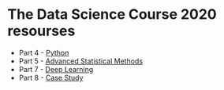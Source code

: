 # The Data Science Course 2020 resourses

* Part 4 - [Python](https://github.com/gus-phys/TheDataScienceCourse2020_resourses/tree/main/4_-_Python)
* Part 5 - [Advanced Statistical Methods](https://github.com/gus-phys/TheDataScienceCourse2020_resourses/tree/main/5_-_Advanced_Statistical_Methodos)
* Part 7 - [Deep Learning](https://github.com/gus-phys/TheDataScienceCourse2020_resourses/tree/main/7_-_Deep_Learning)
* Part 8 - [Case Study](https://github.com/gus-phys/TheDataScienceCourse2020_resourses/tree/main/8_-_Case_Study)
